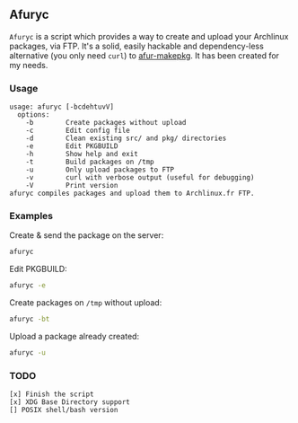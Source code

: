 Afuryc
------

```Afuryc``` is a script which provides a way to create and upload your Archlinux packages, via FTP.
It's a solid, easily hackable and dependency-less alternative (you only need ```curl```) to [afur-makepkg](http://wiki.archlinux.fr/Depot_archlinuxfr#afur-makepkg). It has been created for my needs.

### Usage ###

    usage: afuryc [-bcdehtuvV]
      options:
        -b        Create packages without upload
        -c        Edit config file
        -d        Clean existing src/ and pkg/ directories
        -e        Edit PKGBUILD
        -h        Show help and exit
        -t        Build packages on /tmp
        -u        Only upload packages to FTP
        -v        curl with verbose output (useful for debugging)
        -V        Print version
    afuryc compiles packages and upload them to Archlinux.fr FTP.

### Examples ###

Create & send the package on the server:
```sh
afuryc
```

Edit PKGBUILD:
```sh
afuryc -e
```

Create packages on ```/tmp``` without upload:
```sh
afuryc -bt
```

Upload a package already created:
```sh
afuryc -u
```

### TODO ###

    [x] Finish the script
    [x] XDG Base Directory support
    [] POSIX shell/bash version
